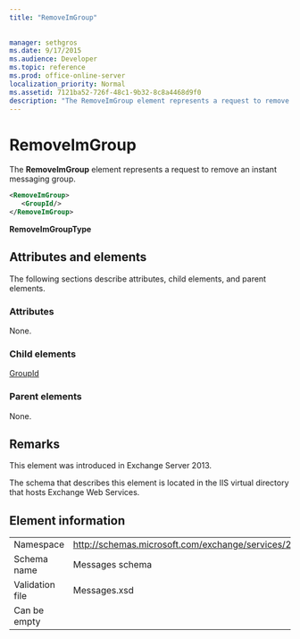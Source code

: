 ```yaml
---
title: "RemoveImGroup"
 
 
manager: sethgros
ms.date: 9/17/2015
ms.audience: Developer
ms.topic: reference
ms.prod: office-online-server
localization_priority: Normal
ms.assetid: 7121ba52-726f-48c1-9b32-8c8a4468d9f0
description: "The RemoveImGroup element represents a request to remove an instant messaging group."
---
```


# RemoveImGroup

The **RemoveImGroup** element represents a request to remove an instant messaging group. 
  
```XML
<RemoveImGroup>
   <GroupId/>
</RemoveImGroup>
```

 **RemoveImGroupType**
## Attributes and elements

The following sections describe attributes, child elements, and parent elements.
  
### Attributes

None.
  
### Child elements

[GroupId](groupid.md)
  
### Parent elements

None.
  
## Remarks

This element was introduced in Exchange Server 2013.
  
The schema that describes this element is located in the IIS virtual directory that hosts Exchange Web Services.
  
## Element information

|||
|:-----|:-----|
|Namespace  <br/> |http://schemas.microsoft.com/exchange/services/2006/messages  <br/> |
|Schema name  <br/> |Messages schema  <br/> |
|Validation file  <br/> |Messages.xsd  <br/> |
|Can be empty  <br/> ||
   

